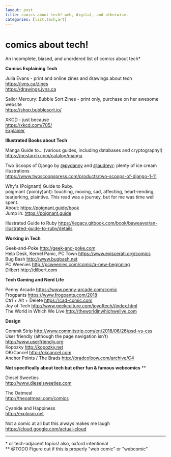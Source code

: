 ```yaml
---
layout: post
title: comics about tech! web, digital, and otherwise.
categories: [list,tech,art]
---
```

# comics about tech!

An incomplete, biased, and unordered list of comics about tech*

**Comics Explaining Tech**

Julia Evans - print and online zines and drawings about tech  
https://jvns.ca/zines  
https://drawings.jvns.ca

Sailor Mercury: Bubble Sort Zines - print only, purchase on her awesome website  
https://shop.bubblesort.io/

XKCD - just because  
https://xkcd.com/705/  
[Explainer](http://www.explainxkcd.com/wiki/index.php/Main_Page)  


**Illustrated Books about Tech**

Manga Guide to...  (various guides, including databases and cryptography!)
https://nostarch.com/catalog/manga

Two Scoops of Django by [@pydanny](https://twitter.com/pydanny) and [@audreyr](https://twitter.com/audreyr): plenty of ice cream illustrations  
https://www.twoscoopspress.com/products/two-scoops-of-django-1-11

Why's (Poignant) Guide to Ruby.  
poign·ant (ˈpoin(y)ənt): touching, moving, sad, affecting, heart-rending, tearjerking, plaintive. This read was a journey, but for me was time well spent.  
About: https://poignant.guide/book  
Jump in: https://poignant.guide

Illustrated Guide to Ruby
https://legacy.gitbook.com/book/baweaver/an-illustrated-guide-to-ruby/details


**Working in Tech**

Geek-and-Poke http://geek-and-poke.com  
Help Desk, Kernel Panic, PC Town https://www.eviscerati.org/comics  
Bug Bash http://www.bugbash.net  
PC Weenies http://pcweenies.com/comic/a-new-beginning  
Dilbert http://dilbert.com

**Tech Gaming and Nerd Life**

Penny Arcade https://www.penny-arcade.com/comic  
Frogpants https://www.frogpants.com/2018  
Ctrl + Alt + Delete https://cad-comic.com  
Joy of Tech http://www.geekculture.com/joyoftech//index.html  
The World in Which We Live http://theworldinwhichwelive.com

**Design**

Commit Strip http://www.commitstrip.com/en/2018/06/26/psd-vs-css  
User friendly (although the page navigation isn’t) http://www.userfriendly.org  
Kopozky http://kopozky.net  
OK/Cancel http://okcancel.com  
Anchor Points / The Brads http://bradcolbow.com/archive/C4


**Not specifically about tech but other fun & famous webcomics** **

Diesel Sweeties  
http://www.dieselsweeties.com

The Oatmeal  
http://theoatmeal.com/comics

Cyanide and Happiness  
http://explosm.net

Not a comic at all but this always makes me laugh  
https://cloud.google.com/actual-cloud

---
\* or tech-adjacent topics! also, oxford intentional  
** @TODO Figure out if this is properly "web comic" or "webcomic"

